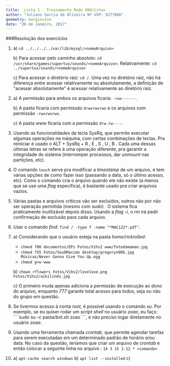 ```yaml
---
title:  Lista 1 - Treinamento Rede GNU/Linux
author: "Juliano Garcia de Oliveira Nº USP: 9277086"
geometry: margin=3cm
date: "26 de Janeiro, 2017"
---
```

###Resolução dos exercícios

1.
    a) ``` cd ../../../../var/lib/mysql/<nomeArquivo> ```

    b) Para acessar pelo caminho absoluto: ``` cd /usr/share/games/supertux/sounds/<nomeArquivo> ```. Relativamente: ``` cd ../supertux/sounds/<nomeArquivo> ```

    c) Para acessar o diretório raiz: ``` cd / ```. Uma vez no diretório raiz, não há diferença entre acessar relativamente ou absolutamente, a definição de "acessar absolutamente" é acessar relativamente ao diretório raiz.

2.
    a) A permissão para ambos os arquivos ficaria: ``` -rwx------ ```.

    b) A pasta ficaria com permissão ``` drwxrwxrwx ``` e os arquivos com permissão ``` -rwxrwxrwx ```.

    c) A pasta *www* ficaria com a permissão ``` drw-rw---- ```.

3. Usando as funcionalidades da tecla SysRq, que permite executar algumas operações na máquina, com certas combinações de teclas. Pra reiniciar é usado o ALT + SysRq + R , E , S , U , B . Cada uma dessas últimas letras se refere à uma operação diferente, pra garantir a integridade do sistema (interromper processos, dar *unmount* nas partições, etc).

4. O comando ``` touch ``` serve pra modificar a *timestamp* de um arquivo, e tem várias opções de como fazer isso (passando a data, só o último acesso, etc). Como o comando cria o arquivo quando ele não existe (a menos que se use uma *flag* específica), é bastante usado pra criar arquivos vazios.

5. Várias pastas e arquivos críticos vão ser excluídos, outros não por não ser operação permitida (mesmo  com *sudo*) . O sistema fica praticamente inutilizável depois disso. Usando a *flag -i*, o *rm* irá pedir confirmação de exclusão para cada arquivo.

6. Usar o comando *find*: ``` find / -type f -name "*MAC122*.pdf" ```.

7.
    a) Considerando que o usuário esteja na pasta *home/rickrolled*:
    - ``` chmod 700 documentos/EPs Fotos/Vihs2 www/fotodamamae.jpg ```
    - ``` chmod 755 Fotos/SouOMaximo desktop/gregoryn00b.jpg Músicas/Never Gonna Give You Up.ogg ```
    - ``` chmod g+w www ```

    b) ``` chown rflowers Fotos/Vihs2/lovelove.png Fotos/Vihs2/aikilindu.jpg ```

    c) O primeiro muda apenas adiciona a permissão de execução ao dono do arquivo, enquanto *777* garante total acesso para todos, seja ou não do grupo em questão.

8. Se tivermos acesso à conta *root*, é possível usando o comando *su*. Por exemplo, se eu quiser rodar um *script shell* no usuário *zoao*, eu faço: ````sudo su -c pasta/bot.sh zoao ```, e não preciso logar diretamente no usuário *zoao*.

10. Usando uma ferramenta chamada *crontab*, que permite agendar tarefas para serem executadas em um determinado padrão de horário e/ou data. No caso da questão, teríamos que criar um arquivo de *crontab* e então colocar a seguinte linha no arquivo : ``` 14 3 15 1-12 * <comando> ```

12.
    a) ``` apt-cache search windows ```
    b) ``` apt list --installed ```
    c) 
